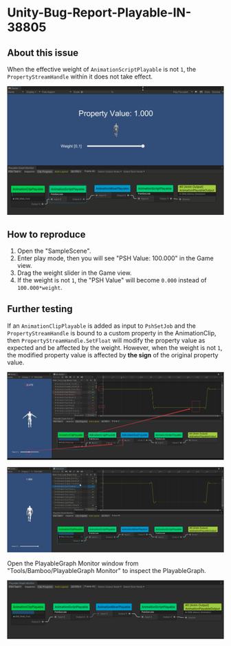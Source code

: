 # Unity-Bug-Report-Playable-IN-38805

## About this issue

When the effective weight of `AnimationScriptPlayable` is not `1`, the `PropertyStreamHandle` within it does not take effect.

![Sample](./imgs/img_sample.gif)

## How to reproduce

1. Open the "SampleScene".
2. Enter play mode, then you will see "PSH Value: 100.000" in the Game view.
3. Drag the weight slider in the Game view.
4. If the weight is not `1`, the "PSH Value" will become `0.000` instead of `100.000*weight`.

## Further testing 

If an `AnimationClipPlayable` is added as input to `PshSetJob` and the `PropertyStreamHandle` is bound to a custom property in the AnimationClip, then `PropertyStreamHandle.SetFloat` will modify the property value as expected and be affected by the weight. However, when the weight is not `1`, the modified property value is affected by **the sign** of the original property value. 

![Clip Info](./imgs/img_clipinfo.png)

![Clip Info PSH](./imgs/img_clipinfo_psh.gif)


Open the PlayableGraph Monitor window from "Tools/Bamboo/PlayableGraph Monitor" to inspect the PlayableGraph.

![PlayableGraph Monitor](./imgs/img_playablegraphmonitor.png)
